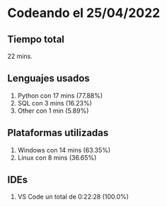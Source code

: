 # Codeando el 25/04/2022

## Tiempo total
22 mins.

## Lenguajes usados
1. Python con 17 mins (77.88%)
1. SQL con 3 mins (16.23%)
1. Other con 1 min (5.89%)

## Plataformas utilizadas
1. Windows con 14 mins (63.35%)
1. Linux con 8 mins (36.65%)

## IDEs
1. VS Code un total de 0:22:28 (100.0%)
